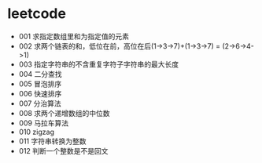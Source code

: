 # leetcode
* 001 求指定数组里和为指定值的元素
* 002 求两个链表的和，低位在前，高位在后(1->3->7)+(1->3->7) = (2->6->4->1)
* 003 指定字符串的不含重复字符子字符串的最大长度
* 004 二分查找
* 005 冒泡排序
* 006 快速排序
* 007 分治算法
* 008 求两个递增数组的中位数
* 009 马拉车算法
* 010 zigzag
* 011 字符串转换为整数
* 012 判断一个整数是不是回文
